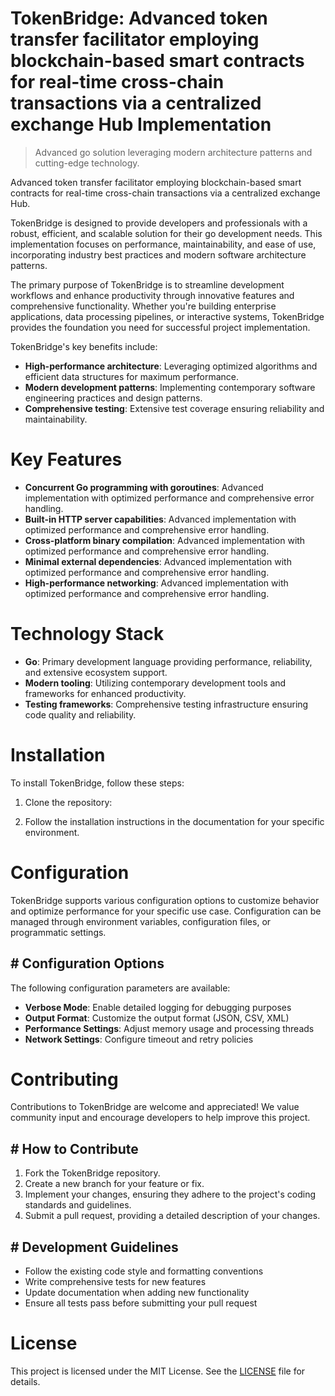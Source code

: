 <!-- fallback_TokenBridge_20251020190056_24385 -->

# TokenBridge: Advanced token transfer facilitator employing blockchain-based smart contracts for real-time cross-chain transactions via a centralized exchange Hub Implementation
> Advanced go solution leveraging modern architecture patterns and cutting-edge technology.

Advanced token transfer facilitator employing blockchain-based smart contracts for real-time cross-chain transactions via a centralized exchange Hub.

TokenBridge is designed to provide developers and professionals with a robust, efficient, and scalable solution for their go development needs. This implementation focuses on performance, maintainability, and ease of use, incorporating industry best practices and modern software architecture patterns.

The primary purpose of TokenBridge is to streamline development workflows and enhance productivity through innovative features and comprehensive functionality. Whether you're building enterprise applications, data processing pipelines, or interactive systems, TokenBridge provides the foundation you need for successful project implementation.

TokenBridge's key benefits include:

* **High-performance architecture**: Leveraging optimized algorithms and efficient data structures for maximum performance.
* **Modern development patterns**: Implementing contemporary software engineering practices and design patterns.
* **Comprehensive testing**: Extensive test coverage ensuring reliability and maintainability.

# Key Features

* **Concurrent Go programming with goroutines**: Advanced implementation with optimized performance and comprehensive error handling.
* **Built-in HTTP server capabilities**: Advanced implementation with optimized performance and comprehensive error handling.
* **Cross-platform binary compilation**: Advanced implementation with optimized performance and comprehensive error handling.
* **Minimal external dependencies**: Advanced implementation with optimized performance and comprehensive error handling.
* **High-performance networking**: Advanced implementation with optimized performance and comprehensive error handling.

# Technology Stack

* **Go**: Primary development language providing performance, reliability, and extensive ecosystem support.
* **Modern tooling**: Utilizing contemporary development tools and frameworks for enhanced productivity.
* **Testing frameworks**: Comprehensive testing infrastructure ensuring code quality and reliability.

# Installation

To install TokenBridge, follow these steps:

1. Clone the repository:


2. Follow the installation instructions in the documentation for your specific environment.

# Configuration

TokenBridge supports various configuration options to customize behavior and optimize performance for your specific use case. Configuration can be managed through environment variables, configuration files, or programmatic settings.

## # Configuration Options

The following configuration parameters are available:

* **Verbose Mode**: Enable detailed logging for debugging purposes
* **Output Format**: Customize the output format (JSON, CSV, XML)
* **Performance Settings**: Adjust memory usage and processing threads
* **Network Settings**: Configure timeout and retry policies

# Contributing

Contributions to TokenBridge are welcome and appreciated! We value community input and encourage developers to help improve this project.

## # How to Contribute

1. Fork the TokenBridge repository.
2. Create a new branch for your feature or fix.
3. Implement your changes, ensuring they adhere to the project's coding standards and guidelines.
4. Submit a pull request, providing a detailed description of your changes.

## # Development Guidelines

* Follow the existing code style and formatting conventions
* Write comprehensive tests for new features
* Update documentation when adding new functionality
* Ensure all tests pass before submitting your pull request

# License

This project is licensed under the MIT License. See the [LICENSE](https://github.com/Lyche6666/TokenBridge/blob/main/LICENSE) file for details.
